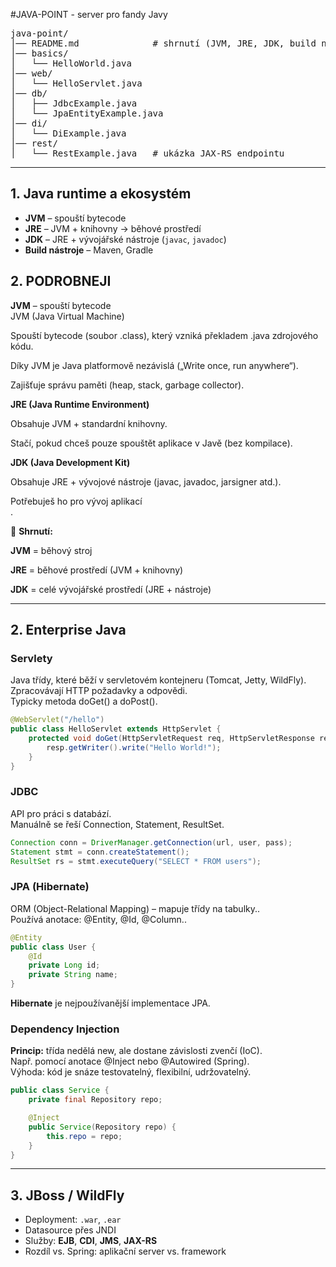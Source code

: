#JAVA-POINT - server pro fandy Javy

<pre>
java-point/
│── README.md              # shrnutí (JVM, JRE, JDK, build nástroje, Enterprise Java, JBoss)
│── basics/
│   └── HelloWorld.java
│── web/
│   └── HelloServlet.java
│── db/
│   ├── JdbcExample.java
│   └── JpaEntityExample.java
│── di/
│   └── DiExample.java
│── rest/
│   └── RestExample.java   # ukázka JAX-RS endpointu
</pre>


---

## 1. Java runtime a ekosystém
- **JVM** – spouští bytecode
- **JRE** – JVM + knihovny → běhové prostředí
- **JDK** – JRE + vývojářské nástroje (`javac`, `javadoc`)
- **Build nástroje** – Maven, Gradle

## 2. PODROBNEJI
**JVM** – spouští bytecode<br>
JVM (Java Virtual Machine)<br>

Spouští bytecode (soubor .class), který vzniká překladem .java zdrojového kódu.<br>

Díky JVM je Java platformově nezávislá („Write once, run anywhere“).<br>

Zajišťuje správu paměti (heap, stack, garbage collector).<br>

**JRE (Java Runtime Environment)**

Obsahuje JVM + standardní knihovny.<br>

Stačí, pokud chceš pouze spouštět aplikace v Javě (bez kompilace).<br>

**JDK (Java Development Kit)**

Obsahuje JRE + vývojové nástroje (javac, javadoc, jarsigner atd.).<br>

Potřebuješ ho pro vývoj aplikací<br>.

📌 **Shrnutí:**

**JVM** = běhový stroj

**JRE** = běhové prostředí (JVM + knihovny)

**JDK** = celé vývojářské prostředí (JRE + nástroje)

---

## 2. Enterprise Java
### Servlety

Java třídy, které běží v servletovém kontejneru (Tomcat, Jetty, WildFly).<br>
Zpracovávají HTTP požadavky a odpovědi.<br>
Typicky metoda doGet() a doPost().<br>

```java
@WebServlet("/hello")
public class HelloServlet extends HttpServlet {
    protected void doGet(HttpServletRequest req, HttpServletResponse resp) throws IOException {
        resp.getWriter().write("Hello World!");
    }
}
```

### JDBC
API pro práci s databází.<br>
Manuálně se řeší Connection, Statement, ResultSet.<br>

```java
Connection conn = DriverManager.getConnection(url, user, pass);
Statement stmt = conn.createStatement();
ResultSet rs = stmt.executeQuery("SELECT * FROM users");
```
### JPA (Hibernate)
ORM (Object-Relational Mapping) – mapuje třídy na tabulky..<br>
Používá anotace: @Entity, @Id, @Column..<br>
```java
@Entity
public class User {
    @Id
    private Long id;
    private String name;
}
```
**Hibernate** je nejpoužívanější implementace JPA.


### Dependency Injection

**Princip:** třída nedělá new, ale dostane závislosti zvenčí (IoC).<br>
Např. pomocí anotace @Inject nebo @Autowired (Spring).<br>
Výhoda: kód je snáze testovatelný, flexibilní, udržovatelný.<br>

```java
public class Service {
    private final Repository repo;

    @Inject
    public Service(Repository repo) {
        this.repo = repo;
    }
}
```

---

## 3. JBoss / WildFly
- Deployment: `.war`, `.ear`
- Datasource přes JNDI
- Služby: **EJB**, **CDI**, **JMS**, **JAX-RS**
- Rozdíl vs. Spring: aplikační server vs. framework

